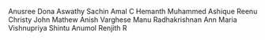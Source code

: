 Anusree
Dona
Aswathy
Sachin 
Amal C
Hemanth
Muhammed Ashique
Reenu
Christy John Mathew
Anish Varghese
Manu Radhakrishnan
Ann Maria
Vishnupriya
Shintu
Anumol
Renjith R